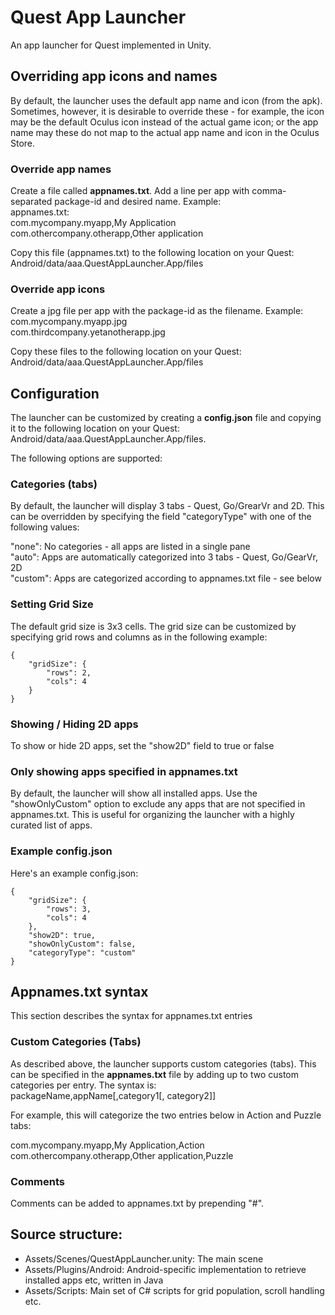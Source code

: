 # Quest App Launcher

An app launcher for Quest implemented in Unity.

## Overriding app icons and names
By default, the launcher uses the default app name and icon (from the apk). Sometimes, however, it is desirable to override these - for example, the icon may be the default Oculus icon instead of the actual game icon; or the app name may these do not map to the actual app name and icon in the Oculus Store.

### Override app names
Create a file called **appnames.txt**. Add a line per app with comma-separated package-id and desired name. Example:  
appnames.txt:  
com.mycompany.myapp,My Application  
com.othercompany.otherapp,Other application  

Copy this file (appnames.txt) to the following location on your Quest: Android/data/aaa.QuestAppLauncher.App/files

### Override app icons
Create a jpg file per app with the package-id as the filename. Example:  
com.mycompany.myapp.jpg  
com.thirdcompany.yetanotherapp.jpg  

Copy these files to the following location on your Quest: Android/data/aaa.QuestAppLauncher.App/files

## Configuration
The launcher can be customized by creating a **config.json** file and copying it to the following location on your Quest: Android/data/aaa.QuestAppLauncher.App/files.  

The following options are supported:  
### Categories (tabs)
By default, the launcher will display 3 tabs - Quest, Go/GrearVr and 2D. This can be overridden by specifying the field "categoryType" with one of the following values:

"none": No categories - all apps are listed in a single pane  
"auto": Apps are automatically categorized into 3 tabs - Quest, Go/GearVr, 2D  
"custom": Apps are categorized according to appnames.txt file - see below

### Setting Grid Size
The default grid size is 3x3 cells. The grid size can be customized by specifying grid rows and columns as in the following example:

```
{
	"gridSize": {
		"rows": 2,
		"cols": 4
	}
}
```

### Showing / Hiding 2D apps
To show or hide 2D apps, set the "show2D" field to true or false

### Only showing apps specified in appnames.txt
By default, the launcher will show all installed apps. Use the "showOnlyCustom" option to exclude any apps that are not specified in appnames.txt. This is useful for organizing the launcher with a highly curated list of apps.

### Example config.json
Here's an example config.json:

```
{
    "gridSize": {
        "rows": 3,
        "cols": 4
    },
    "show2D": true,
    "showOnlyCustom": false,
    "categoryType": "custom"
}
```

## Appnames.txt syntax
This section describes the syntax for appnames.txt entries

### Custom Categories (Tabs)
As described above, the launcher supports custom categories (tabs). This can be specified in the **appnames.txt** file by adding up to two custom categories per entry. The syntax is:  
packageName,appName[,category1[, category2]]

For example, this will categorize the two entries below in Action and Puzzle tabs:

com.mycompany.myapp,My Application,Action  
com.othercompany.otherapp,Other application,Puzzle  

### Comments
Comments can be added to appnames.txt by prepending "#".

## Source structure:
- Assets/Scenes/QuestAppLauncher.unity: The main scene
- Assets/Plugins/Android: Android-specific implementation to retrieve installed apps etc, written in Java
- Assets/Scripts: Main set of C# scripts for grid population, scroll handling etc.
